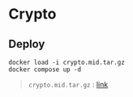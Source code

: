 # Crypto

## Deploy
```
docker load -i crypto.mid.tar.gz
docker compose up -d
```

> `crypto.mid.tar.gz` : [link](https://drive.google.com/drive/folders/19pP2_HU_akssrsSyHSGx4GUb-sz93cG7)